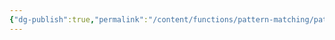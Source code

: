```yaml
---
{"dg-publish":true,"permalink":"/content/functions/pattern-matching/pattern-matching-integers/","created":"2023-07-06T20:30:49.572+02:00","updated":"2023-07-09T12:45:00.525+02:00"}
---
```


